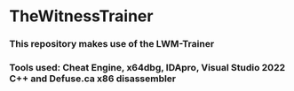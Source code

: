 # TheWitnessTrainer
### This repository makes use of the LWM-Trainer
### Tools used: Cheat Engine, x64dbg, IDApro, Visual Studio 2022 C++ and Defuse.ca x86 disassembler 
